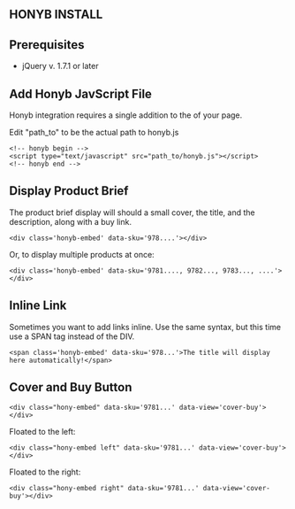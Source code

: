 HONYB INSTALL
------------------

Prerequisites
---
- jQuery v. 1.7.1 or later

Add Honyb JavScript File
---
Honyb integration requires a single addition to the <head> of your page.

Edit "path_to" to be the actual path to honyb.js

    <!-- honyb begin -->
    <script type="text/javascript" src="path_to/honyb.js"></script>
    <!-- honyb end -->

Display Product Brief
---
The product brief display will should a small cover, the title, and the description, along with a buy link.

    <div class='honyb-embed' data-sku='978....'></div>

Or, to display multiple products at once:

    <div class='honyb-embed' data-sku='9781...., 9782..., 9783..., ....'></div>

Inline Link
---

Sometimes you want to add links inline. Use the same syntax, but this time use a SPAN tag instead of the DIV.

    <span class='honyb-embed' data-sku='978...'>The title will display here automatically!</span>

Cover and Buy Button
---

    <div class="hony-embed" data-sku='9781...' data-view='cover-buy'></div>

Floated to the left:

    <div class="hony-embed left" data-sku='9781...' data-view='cover-buy'></div>

Floated to the right:

    <div class="hony-embed right" data-sku='9781...' data-view='cover-buy'></div>

